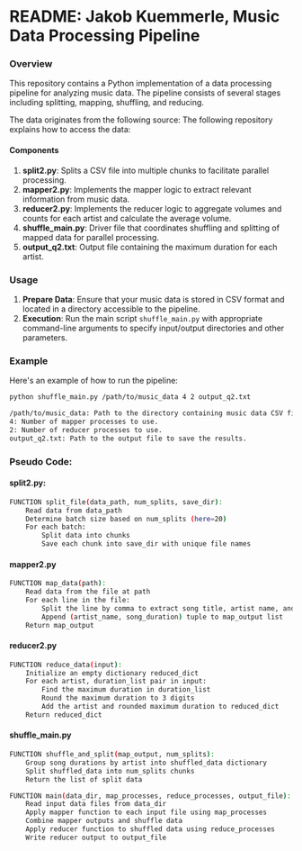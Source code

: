 # README: Jakob Kuemmerle, Music Data Processing Pipeline

### Overview
This repository contains a Python implementation of a data processing pipeline for analyzing music data. The pipeline consists of several stages including splitting, mapping, shuffling, and reducing.

The data originates from the following source:
The following repository explains how to access the data:

#### Components
1. **split2.py**: Splits a CSV file into multiple chunks to facilitate parallel processing.
2. **mapper2.py**: Implements the mapper logic to extract relevant information from music data.
3. **reducer2.py**: Implements the reducer logic to aggregate volumes and counts for each artist and calculate the average volume.
4. **shuffle_main.py**: Driver file that coordinates shuffling and splitting of mapped data for parallel processing.
5. **output_q2.txt**: Output file containing the maximum duration for each artist.

### Usage
1. **Prepare Data**: Ensure that your music data is stored in CSV format and located in a directory accessible to the pipeline.
2. **Execution**: Run the main script `shuffle_main.py` with appropriate command-line arguments to specify input/output directories and other parameters.

### Example
Here's an example of how to run the pipeline:
```bash
python shuffle_main.py /path/to/music_data 4 2 output_q2.txt

/path/to/music_data: Path to the directory containing music data CSV files.
4: Number of mapper processes to use.
2: Number of reducer processes to use.
output_q2.txt: Path to the output file to save the results.
```

### Pseudo Code:

#### split2.py:
```bash
FUNCTION split_file(data_path, num_splits, save_dir):
    Read data from data_path
    Determine batch size based on num_splits (here=20)
    For each batch:
        Split data into chunks
        Save each chunk into save_dir with unique file names
```
#### mapper2.py
```bash
FUNCTION map_data(path):
    Read data from the file at path
    For each line in the file:
        Split the line by comma to extract song title, artist name, and duration
        Append (artist_name, song_duration) tuple to map_output list
    Return map_output
```
#### reducer2.py
```bash
FUNCTION reduce_data(input):
    Initialize an empty dictionary reduced_dict
    For each artist, duration_list pair in input:
        Find the maximum duration in duration_list
        Round the maximum duration to 3 digits
        Add the artist and rounded maximum duration to reduced_dict
    Return reduced_dict
```
#### shuffle_main.py
```bash
FUNCTION shuffle_and_split(map_output, num_splits):
    Group song durations by artist into shuffled_data dictionary
    Split shuffled_data into num_splits chunks
    Return the list of split data

FUNCTION main(data_dir, map_processes, reduce_processes, output_file):
    Read input data files from data_dir
    Apply mapper function to each input file using map_processes
    Combine mapper outputs and shuffle data
    Apply reducer function to shuffled data using reduce_processes
    Write reducer output to output_file
```

